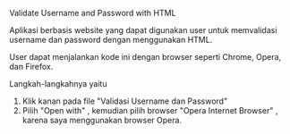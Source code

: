 Validate Username and Password with HTML

Aplikasi berbasis website yang dapat digunakan user untuk memvalidasi username dan password dengan menggunakan HTML.

User dapat menjalankan kode ini dengan browser seperti Chrome, Opera, dan Firefox.

Langkah-langkahnya yaitu
1. Klik kanan pada file "Validasi Username dan Password" 
2. Pilih "Open with" , kemudian pilih browser "Opera Internet Browser" , karena saya menggunakan browser Opera.
